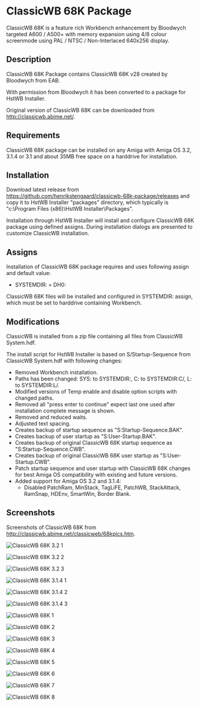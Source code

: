 # ClassicWB 68K Package

ClassicWB 68K is a feature rich Workbench enhancement by Bloodwych targeted A600 / A500+ with memory expansion using 4/8 colour screenmode using PAL / NTSC / Non-Interlaced 640x256 display.

## Description

ClassicWB 68K Package contains ClassicWB 68K v28 created by Bloodwych from EAB. 

With permission from Bloodwych it has been converted to a package for HstWB Installer.

Original version of ClassicWB 68K can be downloaded from http://classicwb.abime.net/.

## Requirements

ClassicWB 68K package can be installed on any Amiga with Amiga OS 3.2, 3.1.4 or 3.1 and about 35MB free space on a harddrive for installation.

## Installation

Download latest release from https://github.com/henrikstengaard/classicwb-68k-package/releases and copy it to HstWB Installer "packages" directory, which typically is "c:\Program Files (x86)\HstWB Installer\Packages".

Installation through HstWB Installer will install and configure ClassicWB 68K package using defined assigns.
During installation dialogs are presented to customize ClassicWB installation.

## Assigns

Installation of ClassicWB 68K package requires and uses following assign and default value:

- SYSTEMDIR: = DH0:

ClassicWB 68K files will be installed and configured in SYSTEMDIR: assign, which must be set to harddrive containing Workbench.

## Modifications

ClassicWB is installed from a zip file containing all files from ClassicWB System.hdf.

The install script for HstWB Installer is based on S/Startup-Sequence from ClassicWB System.hdf with following changes:

- Removed Workbench installation.
- Paths has been changed: SYS: to SYSTEMDIR:, C: to SYSTEMDIR:C/, L: to SYSTEMDIR:L/.
- Modified versions of Temp enable and disable option scripts with changed paths.
- Removed all "press enter to continue" expect last one used after installation complete message is shown.
- Removed and reduced waits.
- Adjusted text spacing.
- Creates backup of startup sequence as "S:Startup-Sequence.BAK".
- Creates backup of user startup as "S:User-Startup.BAK". 
- Creates backup of original ClassicWB 68K startup sequence as "S:Startup-Sequence.CWB".
- Creates backup of original ClassicWB 68K user startup as "S:User-Startup.CWB". 
- Patch startup sequence and user startup with ClassicWB 68K changes for best Amiga OS compatibility with existing and future versions.
- Added support for Amiga OS 3.2 and 3.1.4:
  - Disabled PatchRam, MinStack, TagLiFE, PatchWB, StackAttack, RamSnap, HDEnv, SmartWin, Border Blank.

## Screenshots

Screenshots of ClassicWB 68K from http://classicwb.abime.net/classicweb/68kpics.htm.

![ClassicWB 68K 3.2 1](screenshots/classicwb_68k_3.2_1.png?raw=true)

![ClassicWB 68K 3.2 2](screenshots/classicwb_68k_3.2_2.png?raw=true)

![ClassicWB 68K 3.2 3](screenshots/classicwb_68k_3.2_3.png?raw=true)

![ClassicWB 68K 3.1.4 1](screenshots/classicwb_68k_3.1.4_1.png?raw=true)

![ClassicWB 68K 3.1.4 2](screenshots/classicwb_68k_3.1.4_2.png?raw=true)

![ClassicWB 68K 3.1.4 3](screenshots/classicwb_68k_3.1.4_3.png?raw=true)

![ClassicWB 68K 1](screenshots/classicwb_68k_1.png?raw=true)

![ClassicWB 68K 2](screenshots/classicwb_68k_2.png?raw=true)

![ClassicWB 68K 3](screenshots/classicwb_68k_3.png?raw=true)

![ClassicWB 68K 4](screenshots/classicwb_68k_4.png?raw=true)

![ClassicWB 68K 5](screenshots/classicwb_68k_5.png?raw=true)

![ClassicWB 68K 6](screenshots/classicwb_68k_6.png?raw=true)

![ClassicWB 68K 7](screenshots/classicwb_68k_7.png?raw=true)

![ClassicWB 68K 8](screenshots/classicwb_68k_8.png?raw=true)